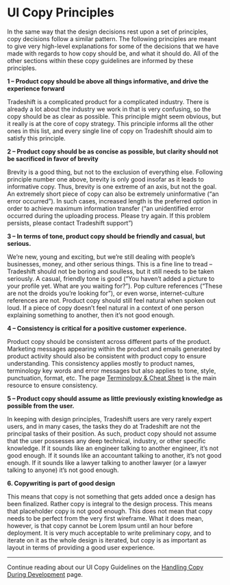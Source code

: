# UI Copy Principles

In the same way that the design decisions rest upon a set of principles, copy decisions follow a similar pattern. The following principles are meant to give very high-level explanations for some of the decisions that we have made with regards to how copy should be, and what it should do. All of the other sections within these copy guidelines are informed by these principles.

**1 – Product copy should be above all things informative, and drive the experience forward**

Tradeshift is a complicated product for a complicated industry. There is already a lot about the industry we work in that is very confusing, so the copy should be as clear as possible. This principle might seem obvious, but it really is at the core of copy strategy. This principle informs all the other ones in this list, and every single line of copy on Tradeshift should aim to satisfy this principle.

**2 – Product copy should be as concise as possible, but clarity should not be sacrificed in favor of brevity**

Brevity is a good thing, but not to the exclusion of everything else. Following principle number one above, brevity is only good insofar as it leads to informative copy. Thus, brevity is one extreme of an axis, but not the goal. An extremely short piece of copy can also be extremely uninformative (“an error occurred”). In such cases, increased length is the preferred option in order to achieve maximum information transfer (“an unidentified error occurred during the uploading process. Please try again. If this problem persists, please contact Tradeshift support”)

**3 – In terms of tone, product copy should be friendly and casual, but serious.**

We’re new, young and exciting, but we’re still dealing with people’s businesses, money, and other serious things. This is a fine line to tread – Tradeshift should not be boring and soulless, but it still needs to be taken seriously. A casual, friendly tone is good (“You haven’t added a picture to your profile yet. What are you waiting for?”). Pop culture references (“These are not the droids you’re looking for”), or even worse, internet-culture references are not. Product copy should still feel natural when spoken out loud. If a piece of copy doesn’t feel natural in a context of one person explaining something to another, then it’s not good enough.

**4 – Consistency is critical for a positive customer experience.**

Product copy should be consistent across different parts of the product. Marketing messages appearing within the product and emails generated by product activity should also be consistent with product copy to ensure understanding. This consistency applies mostly to product names, terminology key words and error messages but also applies to tone, style, punctuation, format, etc. The page [Terminology & Cheat Sheet](http://tradeshift.github.io/#design/copy/terms.html) is the main resource to ensure consistency.

**5 – Product copy should assume as little previously existing knowledge as possible from the user.**

In keeping with design principles, Tradeshift users are very rarely expert users, and in many cases, the tasks they do at Tradeshift are not the principal tasks of their position. As such, product copy should not assume that the user possesses any deep technical, industry, or other specific knowledge. If it sounds like an engineer talking to another engineer, it’s not good enough. If it sounds like an accountant talking to another, it’s not good enough. If it sounds like a lawyer talking to another lawyer (or a lawyer talking to anyone) it’s not good enough.

**6. Copywriting is part of good design**

This means that copy is not something that gets added once a design has been finalized. Rather copy is integral to the design process. This means that placeholder copy is not good enough. This does not mean that copy needs to be perfect from the very first wireframe. What it does mean, however, is that copy cannot be Lorem Ipsum until an hour before deployment. It is very much acceptable to write preliminary copy, and to iterate on it as the whole design is iterated, but copy is as important as layout in terms of providing a good user experience.


------------------------------------------------------------------------
Continue reading about our UI Copy Guidelines on the [Handling Copy During Development](//tradeshift.github.io/#design/copy/dev.html) page.
